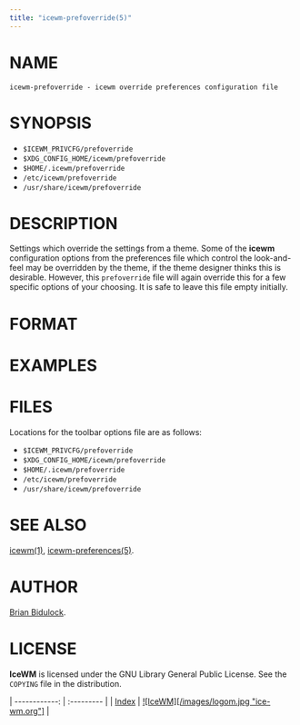 ```yaml
---
title: "icewm-prefoverride(5)"
---
```

# NAME

    icewm-prefoverride - icewm override preferences configuration file

# SYNOPSIS

- `$ICEWM_PRIVCFG/prefoverride`
- `$XDG_CONFIG_HOME/icewm/prefoverride`
- `$HOME/.icewm/prefoverride`
- `/etc/icewm/prefoverride`
- `/usr/share/icewm/prefoverride`

# DESCRIPTION

Settings which override the settings from a theme.  Some of the **icewm**
configuration options from the preferences file which control the
look-and-feel may be overridden by the theme, if the theme designer
thinks this is desirable.  However, this `prefoverride` file will again
override this for a few specific options of your choosing.  It is safe
to leave this file empty initially.

# FORMAT

# EXAMPLES

# FILES

Locations for the toolbar options file are as follows:

- `$ICEWM_PRIVCFG/prefoverride`
- `$XDG_CONFIG_HOME/icewm/prefoverride`
- `$HOME/.icewm/prefoverride`
- `/etc/icewm/prefoverride`
- `/usr/share/icewm/prefoverride`

# SEE ALSO

[icewm(1)](icewm.md),
[icewm-preferences(5)](icewm-preferences.md).

# AUTHOR

[Brian Bidulock](mailto:bidulock@openss7.org).

# LICENSE

**IceWM** is licensed under the GNU Library General Public License.
See the `COPYING` file in the distribution.

| ------------: | :--------- |
| [Index](/man) | [![IceWM][/images/logom.jpg "ice-wm.org"]](https://ice-wm.org "ice-wm.org") |
